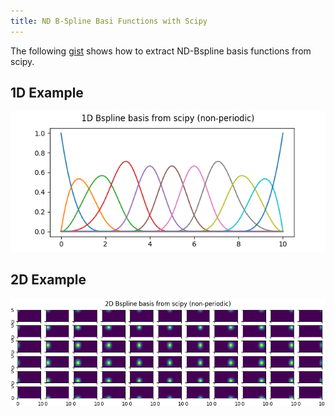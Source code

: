 ```yaml
---
title: ND B-Spline Basi Functions with Scipy
---
```


The following <a href="https://gist.github.com/MMesch/591795afdefe328a3805f02a9d9d1397">gist</a> shows how to extract ND-Bspline basis functions from scipy.

## 1D Example

<img src="/images/posts/bspline1d_basis_scipy.png"/>

## 2D Example

<img src="/images/posts/bspline2d_basis_scipy.png"/>
